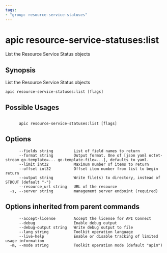 ```yaml
---
tags:
- "group: resource-service-statuses"
---
```

# apic resource-service-statuses:list

List the Resource Service Status objects

## Synopsis

List the Resource Service Status objects

```
apic resource-service-statuses:list [flags]
```

## Possible Usages

```

      apic resource-service-statuses:list [flags]

```

## Options

```
      --fields string         List of field names to return
      --format string         Output format. One of [json yaml octet-stream go-template=... go-template-file=...], defaults to yaml.
      --limit int32           Maximum number of items to return
      --offset int32          Offset item number from list to begin return
      --output string         Write file(s) to directory, instead of STDOUT (default "-")
      --resource_url string   URL of the resource
  -s, --server string         management server endpoint (required)
```

## Options inherited from parent commands

```
      --accept-license        Accept the license for API Connect
      --debug                 Enable debug output
      --debug-output string   Write debug output to file
      --lang string           Toolkit operation language
      --live-help             Enable or disable tracking of limited usage information
  -m, --mode string           Toolkit operation mode (default "apim")
```
